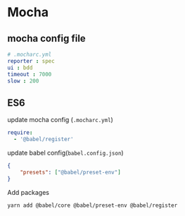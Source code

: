 # Mocha

## mocha config file

```yml
# .mocharc.yml
reporter : spec
ui : bdd
timeout : 7000
slow : 200
```

## ES6

update mocha config (`.mocharc.yml`)

```yml
require:
  - '@babel/register'
```

update babel config(`babel.config.json`)

```json
{
    "presets": ["@babel/preset-env"]
}
```

Add packages

```sh
yarn add @babel/core @babel/preset-env @babel/register
```
